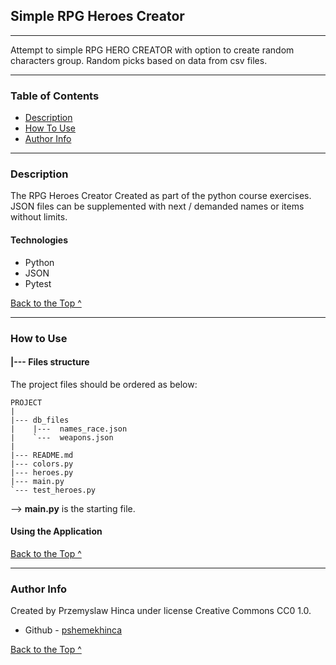 ## Simple RPG Heroes Creator

---
Attempt to simple RPG HERO CREATOR with option to create random characters group. 
Random picks based on data from csv files.

---


### Table of Contents

- [Description](#description)
- [How To Use](#how-to-use)
- [Author Info](#author-info)

---

### Description

The RPG Heroes Creator Created as part of the python course exercises.
JSON files can be supplemented with next / demanded names or items without limits.

#### Technologies

- Python
- JSON
- Pytest


  
[Back to the Top ^](#Simple-RPG-Heroes-Creator)

---

### How to Use

#### |--- Files structure

The project files should be ordered as below:


    
    PROJECT
    |
    |--- db_files
    |    |---  names_race.json
    |    `---  weapons.json
    |
    |--- README.md
    |--- colors.py
    |--- heroes.py
    |--- main.py
    `--- test_heroes.py


--> **main.py** is the starting file. 

#### Using the Application



[Back to the Top ^](#Simple-RPG-Heroes-Creator)

---

### Author Info

Created by Przemyslaw Hinca under license Creative Commons CC0 1.0.


- Github - [pshemekhinca](https://github.com/pshemekhinca)

[Back to the Top ^](#Simple-RPG-Heroes-Creator)

